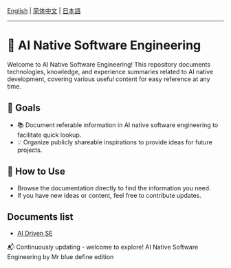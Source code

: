 [English](README.md) | [简体中文](README.zh-CN.md) | [日本語](README.ja.md)

---

# 📌 AI Native Software Engineering

Welcome to AI Native Software Engineering! 
This repository documents technologies, knowledge, and experience summaries related to AI native development, covering various useful content for easy reference at any time.

## 📖 Goals

- 📚 Document referable information in AI native software engineering to facilitate quick lookup.
- 💡 Organize publicly shareable inspirations to provide ideas for future projects.

## 🚀 How to Use

- Browse the documentation directly to find the information you need.
- If you have new ideas or content, feel free to contribute updates.

## Documents list

- [AI Driven SE](documents/AI-Driven-SE.md)

📬 Continuously updating - welcome to explore! AI Native Software Engineering by Mr blue define edition




